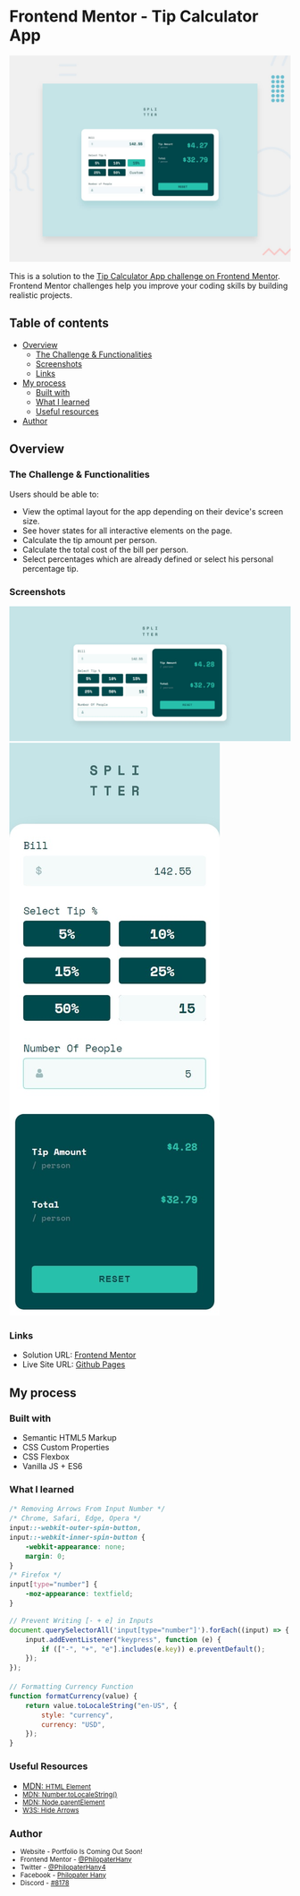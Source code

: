 # Frontend Mentor - Tip Calculator App

![Design Preview For The Tip Calculator App Coding Challenge](./design/desktop-preview.jpg)

This is a solution to the [Tip Calculator App challenge on Frontend Mentor](https://www.frontendmentor.io/challenges/tip-calculator-app-ugJNGbJUX). Frontend Mentor challenges help you improve your coding skills by building realistic projects.

## Table of contents

-   [Overview](#overview)
    -   [The Challenge & Functionalities](#the-challenge-&-functionalities)
    -   [Screenshots](#screenshots)
    -   [Links](#links)
-   [My process](#my-process)
    -   [Built with](#built-with)
    -   [What I learned](#what-i-learned)
    -   [Useful resources](#useful-resources)
-   [Author](#author)

## Overview

### The Challenge & Functionalities

Users should be able to:

-   View the optimal layout for the app depending on their device's screen size.
-   See hover states for all interactive elements on the page.
-   Calculate the tip amount per person.
-   Calculate the total cost of the bill per person.
-   Select percentages which are already defined or select his personal percentage tip.

### Screenshots

![Desktop Screenshot](./screenshots/desktop.jpg)
![Mobile Screenshot](./screenshots/mobile.jpg)

### Links

-   Solution URL: [Frontend Mentor](https://www.frontendmentor.io/solutions/tip-calculator-app-0q3v_mo9Ae/)
-   Live Site URL: [Github Pages](https://philopaterhany.github.io/Tip-Calculator/)

## My process

### Built with

-   Semantic HTML5 Markup
-   CSS Custom Properties
-   CSS Flexbox
-   Vanilla JS + ES6

### What I learned

```css
/* Removing Arrows From Input Number */
/* Chrome, Safari, Edge, Opera */
input::-webkit-outer-spin-button,
input::-webkit-inner-spin-button {
    -webkit-appearance: none;
    margin: 0;
}
/* Firefox */
input[type="number"] {
    -moz-appearance: textfield;
}
```

```js
// Prevent Writing [- + e] in Inputs
document.querySelectorAll('input[type="number"]').forEach((input) => {
    input.addEventListener("keypress", function (e) {
        if (["-", "+", "e"].includes(e.key)) e.preventDefault();
    });
});

// Formatting Currency Function
function formatCurrency(value) {
    return value.toLocaleString("en-US", {
        style: "currency",
        currency: "USD",
    });
}
```

### Useful Resources

-   [MDN: <small> HTML Element](https://developer.mozilla.org/en-US/docs/Web/HTML/Element/small)
-   [MDN: Number.toLocaleString()](https://developer.mozilla.org/en-US/docs/Web/JavaScript/Reference/Global_Objects/Number/toLocaleString)
-   [MDN: Node.parentElement](https://developer.mozilla.org/en-US/docs/Web/API/Node/parentElement)
-   [W3S: Hide Arrows](https://www.w3schools.com/howto/howto_css_hide_arrow_number.asp)

## Author

-   Website - Portfolio Is Coming Out Soon!
-   Frontend Mentor - [@PhilopaterHany](https://www.frontendmentor.io/profile/PhilopaterHany/)
-   Twitter - [@PhilopaterHany4](https://www.twitter.com/PhilopaterHany4/)
-   Facebook - [Philopater Hany](https://www.facebook.com/philopater.hany.3)
-   Discord - [#8178](https://discord.com/#8178/)
